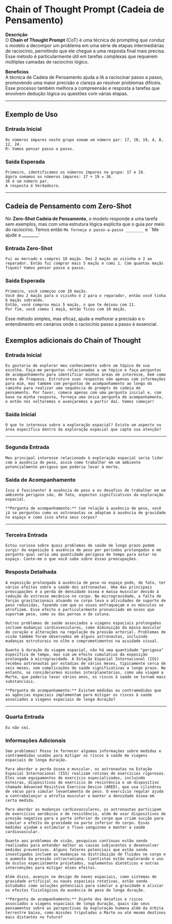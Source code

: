 # Chain of Thought Prompt (Cadeia de Pensamento)

**Descrição**  
O **Chain of Thought Prompt** (CoT) é uma técnica de prompting que conduz o modelo a decompor um problema em uma série de etapas intermediárias de raciocínio, permitindo que ele chegue a uma resposta final mais precisa. Esse método é particularmente útil em tarefas complexas que requerem múltiplas camadas de raciocínio lógico.

**Benefícios**  
A técnica de Cadeia de Pensamento ajuda a IA a raciocinar passo a passo, promovendo uma maior precisão e clareza ao resolver problemas difíceis. Esse processo também melhora a compreensão e resposta a tarefas que envolvem dedução lógica ou questões com várias etapas.

---

## Exemplo de Uso

### **Entrada Inicial**

```
Os números ímpares neste grupo somam um número par: 17, 10, 19, 4, 8, 12, 24.
R: Vamos pensar passo a passo.
```

### **Saída Esperada**

```
Primeiro, identificamos os números ímpares no grupo: 17 e 19.
Agora somamos os números ímpares: 17 + 19 = 36.
36 é um número par.
A resposta é Verdadeiro.
```

---

## Cadeia de Pensamento com Zero-Shot

No **Zero-Shot Cadeia de Pensamento**, o modelo responde a uma tarefa sem exemplos, mas com uma estrutura lógica explícita que o guia por meio do raciocínio. Temos então `Me forneça o passo-a-passo ________` e ``Me ajude a ________`

### **Entrada Zero-Shot**

```
Fui ao mercado e comprei 10 maçãs. Dei 2 maçãs ao vizinho e 2 ao reparador. Então fui comprar mais 5 maçãs e comi 1. Com quantas maçãs fiquei? Vamos pensar passo a passo.
```

### **Saída Esperada**

```
Primeiro, você começou com 10 maçãs.
Você deu 2 maçãs para o vizinho e 2 para o reparador, então você tinha 6 maçãs sobrando.
Então, você comprou mais 5 maçãs, o que te deixou com 11.
Por fim, você comeu 1 maçã, então ficou com 10 maçãs.
```

Esse método simples, mas eficaz, ajuda a melhorar a precisão e o entendimento em cenários onde o raciocínio passo a passo é essencial.

## Exemplos adicionais do Chain of Thought

### **Entrada Inicial**

```
Eu gostaria de explorar meu conhecimento sobre um tópico de sua escolha. Faça-me perguntas relacionadas a um tópico e faça perguntas de acompanhamento para identificar minhas áreas de interesse, bem como áreas de fraqueza. Estruture suas respostas não apenas com informações para mim, mas também com perguntas de acompanhamento ao longo do caminho para realizar uma sequência de prompts de cadeia de pensamento. Por favor, comece apenas com uma pergunta inicial e, com base na minha resposta, forneça uma única pergunta de acompanhamento, e então nós voltaremos e avançaremos a partir daí. Vamos começar!
```

### **Saída Inicial**

```
O que te interessa sobre a exploração espacial? Existe um aspecto ou área específica dentro da exploração espacial que capte sua atenção?
```

---

### **Segunda Entrada**

```
Meu principal interesse relacionado à exploração espacial seria lidar com a ausência de peso, assim como trabalhar em um ambiente potencialmente perigoso que poderia levar à morte.
```

### **Saída de Acompanhamento**

```
Isso é fascinante! A ausência de peso e os desafios de trabalhar em um ambiente perigoso são, de fato, aspectos significativos da exploração espacial.

**Pergunta de acompanhamento:** Com relação à ausência de peso, você já se perguntou como os astronautas se adaptam à ausência de gravidade no espaço e como isso afeta seus corpos?
```

---

### **Terceira Entrada**

```
Estou curioso sobre quais problemas de saúde de longo prazo podem surgir da exposição à ausência de peso por períodos prolongados e me pergunto qual seria uma quantidade perigosa de tempo para estar no espaço. Conte-me o que você sabe sobre essas preocupações.
```

### **Resposta Detalhada**

```
A exposição prolongada à ausência de peso no espaço pode, de fato, ter vários efeitos sobre a saúde dos astronautas. Uma das principais preocupações é a perda de densidade óssea e massa muscular devido à redução do estresse mecânico no corpo. Na microgravidade, a falta de forças gravitacionais atuando no corpo leva a atividades de suporte de peso reduzidas, fazendo com que os ossos enfraqueçam e os músculos se atrofizem. Esse efeito é particularmente pronunciado em ossos que suportam peso, como os das pernas e da coluna.

Outros problemas de saúde associados a viagens espaciais prolongadas incluem mudanças cardiovasculares, como diminuição da massa muscular do coração e alterações na regulação da pressão arterial. Problemas de visão também foram observados em alguns astronautas, incluindo mudanças estruturais no olho e comprometimentos na acuidade visual.

Quanto à duração da viagem espacial, não há uma quantidade "perigosa" específica de tempo, mas sim um efeito cumulativo da exposição prolongada à microgravidade. A Estação Espacial Internacional (ISS) recebeu astronautas por estadias de vários meses, tipicamente cerca de seis meses, sem complicações de saúde significativas a longo prazo. No entanto, se considerarmos missões interplanetárias, como uma viagem a Marte, que poderia levar vários anos, os riscos à saúde se tornam mais substanciais.

**Pergunta de acompanhamento:** Existem medidas ou contramedidas que as agências espaciais implementam para mitigar os riscos à saúde associados a viagens espaciais de longa duração?
```

---

### **Quarta Entrada**

```
Eu não sei.
```

### **Informações Adicionais**

```
Sem problemas! Posso te fornecer algumas informações sobre medidas e contramedidas usadas para mitigar os riscos à saúde de viagens espaciais de longa duração.

Para abordar a perda óssea e muscular, os astronautas na Estação Espacial Internacional (ISS) realizam rotinas de exercícios rigorosos. Eles usam equipamentos de exercício especializados, incluindo esteiras, dispositivos de exercício de resistência e um dispositivo chamado Advanced Resistive Exercise Device (ARED), que usa cilindros de vácuo para simular levantamento de peso. O exercício regular ajuda a contrabalançar a atrofia muscular e manter a densidade óssea em certa medida.

Para abordar as mudanças cardiovasculares, os astronautas participam de exercícios aeróbicos e de resistência, além de usar dispositivos de pressão negativa para a parte inferior do corpo que criam sucção para simular o efeito da gravidade na parte inferior do corpo. Essas medidas ajudam a estimular o fluxo sanguíneo e manter a saúde cardiovascular.

Quanto aos problemas de visão, pesquisas contínuas estão sendo realizadas para entender melhor as causas subjacentes e desenvolver medidas preventivas. Alguns fatores potenciais que estão sendo investigados incluem as mudanças na distribuição de fluidos no corpo e o aumento da pressão intracraniana. Cientistas estão explorando o uso de óculos especialmente projetados, suplementos dietéticos e outras intervenções para mitigar esses efeitos.

Além disso, avanços no design de naves espaciais, como sistemas de gravidade artificial ou naves espaciais rotativas, estão sendo estudados como soluções potenciais para simular a gravidade e aliviar os efeitos fisiológicos da ausência de peso de longa duração.

**Pergunta de acompanhamento:** Diante dos desafios e riscos associados a viagens espaciais de longa duração, quais são seus pensamentos sobre as perspectivas da exploração humana além da órbita terrestre baixa, como missões tripuladas a Marte ou até mesmo destinos mais distantes no futuro?
```